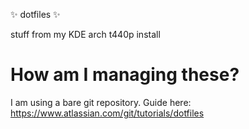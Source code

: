 ✨ dotfiles ✨

stuff from my KDE arch t440p install

# How am I managing these?

I am using a bare git repository. Guide here: https://www.atlassian.com/git/tutorials/dotfiles
